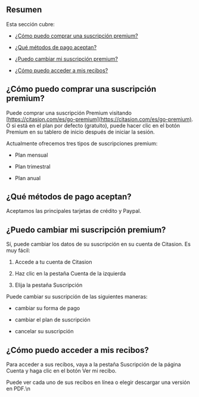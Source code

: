 ## Resumen

Esta sección cubre:

* [¿Cómo puedo comprar una suscripción premium?](#purchase)

* [¿Qué métodos de pago aceptan?](#payment-methods)

* [¿Puedo cambiar mi suscripción premium?](#change-subscription)

* [¿Cómo puedo acceder a mis recibos?](#access-receipts)

<a name='purchase'></a>

## ¿Cómo puedo comprar una suscripción premium?

Puede comprar una suscripción Premium visitando [https://citasion.com/es/go-premium](https://citasion.com/es/go-premium). O si está en el plan por defecto (gratuito), puede hacer clic en el botón Premium en su tablero de inicio después de iniciar la sesión.

 Actualmente ofrecemos tres tipos de suscripciones premium:

 * Plan mensual

 * Plan trimestral

 * Plan anual

<a name='payment-methods'></a>

## ¿Qué métodos de pago aceptan?

 Aceptamos las principales tarjetas de crédito y Paypal.

<a name='change-subscription'></a>

## ¿Puedo cambiar mi suscripción premium?

Sí, puede cambiar los datos de su suscripción en su cuenta de Citasion. Es muy fácil:

 1. Accede a tu cuenta de Citasion

 2. Haz clic en la pestaña Cuenta de la izquierda

 3. Elija la pestaña Suscripción

 Puede cambiar su suscripción de las siguientes maneras:

 * cambiar su forma de pago

 * cambiar el plan de suscripción

 * cancelar su suscripción

<a name='access-receipts'></a>

## ¿Cómo puedo acceder a mis recibos?

 Para acceder a sus recibos, vaya a la pestaña Suscripción de la página Cuenta y haga clic en el botón Ver mi recibo.

 Puede ver cada uno de sus recibos en línea o elegir descargar una versión en PDF.\n